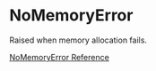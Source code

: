 # NoMemoryError

Raised when memory allocation fails.

[NoMemoryError Reference](https://ruby-doc.org/core-2.6/NoMemoryError.html)
